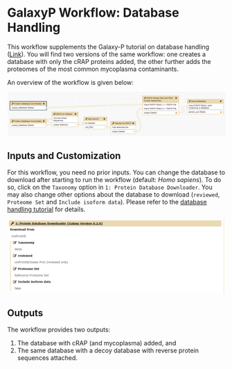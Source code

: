 # GalaxyP Workflow: Database Handling

This workflow supplements the Galaxy-P tutorial on database handling ([Link]({{site.baseurl}}/topics/proteomics/tutorials/database-handling/tutorial.html)).
You will find two versions of the same workflow: one creates a database with only the cRAP proteins added, the other further adds the proteomes of the most common mycoplasma contaminants.

An overview of the workflow is given below:

![Database Handling Workflow](../../../images/wf_databaseHandling.png)

## Inputs and Customization

For this workflow, you need no prior inputs. You can change the database to download after starting to run the workflow (default: _Homo sapiens_). To do so, click on the `Taxonomy` option in `1: Protein Database Downloader`.
You may also change other options about the database to download (`reviewed`, `Proteome Set` and `Include isoform data`). Please refer to the [database handling tutorial]({{site.baseurl}}/topics/proteomics/tutorials/database-handling/tutorial.html) for details.

![Input_options](../../../images/wf_databaseHandling_options.png)

## Outputs

The workflow provides two outputs:

1. The database with cRAP (and mycoplasma) added, and
2. The same database with a decoy database with reverse protein sequences attached.
